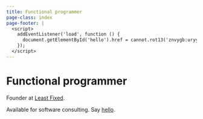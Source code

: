 ```yaml
---
title: Functional programmer
page-class: index
page-footer: |
  <script>
    addEventListener('load', function () {
      document.getElementById('hello').href = cannot.rot13('znvygb:uryyb@zvrgrx.vb');
    });
  </script>
---
```



Functional programmer
=====================

Founder at [Least Fixed](http://leastfixed.com/).

Available for software consulting.  Say <a href="" id="hello">hello</a>.
